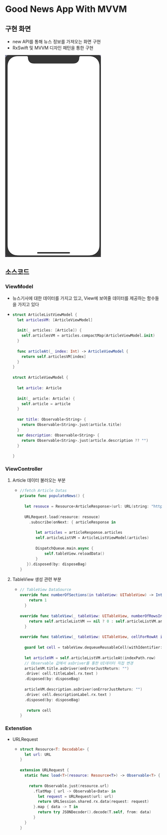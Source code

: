 # Good News App With MVVM

## 구현 화면

- new API를 통해 뉴스 정보를 가져오는 화면 구현
- RxSwift 및 MVVM 디자인 패턴을 통한 구현

![GoodNewsAppMVVM](../image/GoodNewsAppMVVM.gif)

## 소스코드

### ViewModel

- 뉴스기사에 대한 데이터를 가지고 있고, View에 보여줄 데이터를 제공하는 함수들을 가지고 있다

- ```swift
  struct ArticleListViewModel {
    let articlesVM: [ArticleViewModel]  
  
    init(_ articles: [Article]) {
      self.articlesVM = articles.compactMap(ArticleViewModel.init)
    } 
  
    func articleAt(_ index: Int) -> ArticleViewModel {
      return self.articlesVM[index]
    }
  }
  
  struct ArticleViewModel {
    
    let article: Article
    
    init(_ article: Article) {
      self.article = article
    }
  
    var title: Observable<String> {
      return Observable<String>.just(article.title)
    }
    var description: Observable<String> {
      return Observable<String>.just(article.description ?? "")
    }
    
  }
  
  ```

### ViewController

1. Article 데이터 불러오는 부분

   - ```swift
     //fetch Article Datas
     private func populateNews() {
         
       let resouce = Resource<ArticleResponse>(url: URL(string: "https://newsapi.org/v2/top-headlines?country=us&apiKey=aab00f244cdd43558a60ae6c73002474")!)
         
       URLRequest.load(resource: resouce)
         .subscribe(onNext: { articleResponse in
             
     		let articles = articleResponse.articles
     		self.articleListVM = ArticleListViewModel(articles)  
     		
     		DispatchQueue.main.async {
     			self.tableView.reloadData()
     		}
     	}).disposed(by: disposeBag)    
     }
     ```

2. TableView 생성 관련 부분

   - ```swift
     // TableView DataSource
     override func numberOfSections(in tableView: UITableView) -> Int {
         return 1
       }
       
     override func tableView(_ tableView: UITableView, numberOfRowsInSection section: Int) -> Int {
         return self.articleListVM == nil ? 0 : self.articleListVM.articlesVM.count
       }
       
     override func tableView(_ tableView: UITableView, cellForRowAt indexPath: IndexPath) -> UITableViewCell {
         
       guard let cell = tableView.dequeueReusableCell(withIdentifier: "ArticleTableViewCell", for: indexPath) as? ArticleTableViewCell else { fatalError("Can't found ArticleTableViewCell")}
         
       let articleVM = self.articleListVM.articleAt(indexPath.row)
       // Observable 값에서 asDriver를 통한 UI데이터 직접 변경
       articleVM.title.asDriver(onErrorJustReturn: "")
       .drive( cell.titleLabel.rx.text )
       .disposed(by: disposeBag)
     
       articleVM.description.asDriver(onErrorJustReturn: "")
       .drive( cell.descriptionLabel.rx.text )
       .disposed(by: disposeBag)
         
     	return cell
     }
     
     
     ```

### Extenstion

- URLRequest

  - ```swift
    struct Resource<T: Decodable> {
      let url: URL
    }
    
    extension URLRequest {
      static func load<T>(resource: Resource<T>) -> Observable<T> {
        
        return Observable.just(resource.url)
          .flatMap { url -> Observable<Data> in
            let request = URLRequest(url: url)
            return URLSession.shared.rx.data(request: request)
          }.map { data -> T in
            return try JSONDecoder().decode(T.self, from: data)
          }
      }
    }
    ```